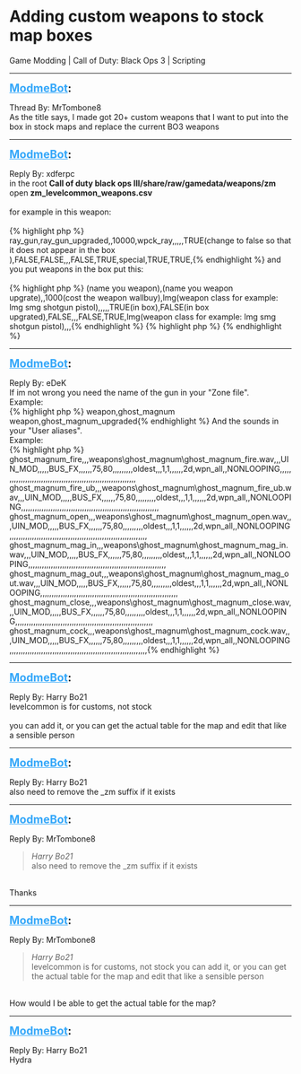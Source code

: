 # Adding custom weapons to stock map boxes
Game Modding | Call of Duty: Black Ops 3 | Scripting

---
<strong style="font-size: 1.4em;"><span style="text-decoration: underline;text-decoration-color: #34a7f9;"><span style="color:#34a7f9;">ModmeBot</span></span>:</strong>

<p>Thread By: MrTombone8<br />As the title says, I made got 20+ custom weapons that I want to put into the box in stock maps and replace the current BO3 weapons</p>

---
<strong style="font-size: 1.4em;"><span style="text-decoration: underline;text-decoration-color: #34a7f9;"><span style="color:#34a7f9;">ModmeBot</span></span>:</strong>

<p>Reply By: xdferpc<br />in the root <strong>Call of duty black ops III/share/raw/gamedata/weapons/zm</strong><br />open <strong>zm_levelcommon_weapons.csv</strong><br /> <br />for example in this weapon:<br /> <br />{% highlight php %}
ray_gun,ray_gun_upgraded,,10000,wpck_ray,,,,,TRUE(change to false so that it does not appear in the box ),FALSE,FALSE,,,FALSE,TRUE,special,TRUE,TRUE,{% endhighlight %}
and you put weapons in the box put this:<br /> <br />{% highlight php %}
(name you weapon),(name you weapon upgrate),,1000(cost the weapon wallbuy),lmg(weapon class for example: lmg smg shotgun pistol),,,,,TRUE(in box),FALSE(in box upgrated),FALSE,,,FALSE,TRUE,lmg(weapon class for example: lmg smg shotgun pistol),,,{% endhighlight %}
{% highlight php %}
{% endhighlight %}
</p>

---
<strong style="font-size: 1.4em;"><span style="text-decoration: underline;text-decoration-color: #34a7f9;"><span style="color:#34a7f9;">ModmeBot</span></span>:</strong>

<p>Reply By: eDeK<br />If im not wrong you need the name of the gun in your &quot;Zone file&quot;.<br />Example:<br />{% highlight php %}
weapon,ghost_magnum
weapon,ghost_magnum_upgraded{% endhighlight %}
And the sounds in your &quot;User aliases&quot;.<br />Example:<br />{% highlight php %}
ghost_magnum_fire,,,weapons\ghost_magnum\ghost_magnum_fire.wav,,,UIN_MOD,,,,,BUS_FX,,,,,,75,80,,,,,,,,,oldest,,,1,1,,,,,,2d,wpn_all,,NONLOOPING,,,,,,,,,,,,,,,,,,,,,,,,,,,,,,,,,,,,,,,,,,,,,,,,,,,,,,,,,,,,,
ghost_magnum_fire_ub,,,weapons\ghost_magnum\ghost_magnum_fire_ub.wav,,,UIN_MOD,,,,,BUS_FX,,,,,,75,80,,,,,,,,,oldest,,,1,1,,,,,,2d,wpn_all,,NONLOOPING,,,,,,,,,,,,,,,,,,,,,,,,,,,,,,,,,,,,,,,,,,,,,,,,,,,,,,,,,,,,,
ghost_magnum_open,,,weapons\ghost_magnum\ghost_magnum_open.wav,,,UIN_MOD,,,,,BUS_FX,,,,,,75,80,,,,,,,,,oldest,,,1,1,,,,,,2d,wpn_all,,NONLOOPING,,,,,,,,,,,,,,,,,,,,,,,,,,,,,,,,,,,,,,,,,,,,,,,,,,,,,,,,,,,,,
ghost_magnum_mag_in,,,weapons\ghost_magnum\ghost_magnum_mag_in.wav,,,UIN_MOD,,,,,BUS_FX,,,,,,75,80,,,,,,,,,oldest,,,1,1,,,,,,2d,wpn_all,,NONLOOPING,,,,,,,,,,,,,,,,,,,,,,,,,,,,,,,,,,,,,,,,,,,,,,,,,,,,,,,,,,,,,
ghost_magnum_mag_out,,,weapons\ghost_magnum\ghost_magnum_mag_out.wav,,,UIN_MOD,,,,,BUS_FX,,,,,,75,80,,,,,,,,,oldest,,,1,1,,,,,,2d,wpn_all,,NONLOOPING,,,,,,,,,,,,,,,,,,,,,,,,,,,,,,,,,,,,,,,,,,,,,,,,,,,,,,,,,,,,,
ghost_magnum_close,,,weapons\ghost_magnum\ghost_magnum_close.wav,,,UIN_MOD,,,,,BUS_FX,,,,,,75,80,,,,,,,,,oldest,,,1,1,,,,,,2d,wpn_all,,NONLOOPING,,,,,,,,,,,,,,,,,,,,,,,,,,,,,,,,,,,,,,,,,,,,,,,,,,,,,,,,,,,,,
ghost_magnum_cock,,,weapons\ghost_magnum\ghost_magnum_cock.wav,,,UIN_MOD,,,,,BUS_FX,,,,,,75,80,,,,,,,,,oldest,,,1,1,,,,,,2d,wpn_all,,NONLOOPING,,,,,,,,,,,,,,,,,,,,,,,,,,,,,,,,,,,,,,,,,,,,,,,,,,,,,,,,,,,,,{% endhighlight %}
</p>

---
<strong style="font-size: 1.4em;"><span style="text-decoration: underline;text-decoration-color: #34a7f9;"><span style="color:#34a7f9;">ModmeBot</span></span>:</strong>

<p>Reply By: Harry Bo21<br />levelcommon is for customs, not stock<br /> <br />you can add it, or you can get the actual table for the map and edit that like a sensible person</p>

---
<strong style="font-size: 1.4em;"><span style="text-decoration: underline;text-decoration-color: #34a7f9;"><span style="color:#34a7f9;">ModmeBot</span></span>:</strong>

<p>Reply By: Harry Bo21<br />also need to remove the _zm suffix if it exists</p>

---
<strong style="font-size: 1.4em;"><span style="text-decoration: underline;text-decoration-color: #34a7f9;"><span style="color:#34a7f9;">ModmeBot</span></span>:</strong>

<p>Reply By: MrTombone8<br /><blockquote><em>Harry Bo21</em><br />also need to remove the _zm suffix if it exists</blockquote><br /> Thanks</p>

---
<strong style="font-size: 1.4em;"><span style="text-decoration: underline;text-decoration-color: #34a7f9;"><span style="color:#34a7f9;">ModmeBot</span></span>:</strong>

<p>Reply By: MrTombone8<br /><blockquote><em>Harry Bo21</em><br />levelcommon is for customs, not stock   you can add it, or you can get the actual table for the map and edit that like a sensible person</blockquote><br /> How would I be able to get the actual table for the map?</p>

---
<strong style="font-size: 1.4em;"><span style="text-decoration: underline;text-decoration-color: #34a7f9;"><span style="color:#34a7f9;">ModmeBot</span></span>:</strong>

<p>Reply By: Harry Bo21<br />Hydra</p>
